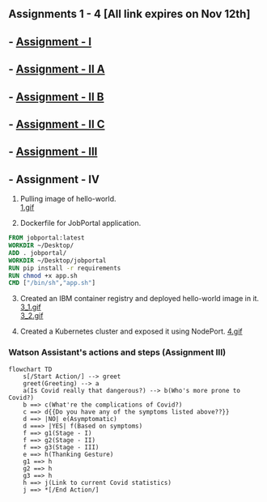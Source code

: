 ## Assignments 1 - 4 \[All link expires on Nov 12th\]

## - [Assignment - I](https://ferry.s3.jp-tok.cloud-object-storage.appdomain.cloud/index.html)
## - [Assignment - II A](http://159.122.174.143:31837)
## - [Assignment - II B](http://159.122.174.143:32208)
## - [Assignment - II C](http://159.122.174.143:30458)
## - [Assignment - III](https://frustum.s3.jp-tok.cloud-object-storage.appdomain.cloud/index.html)
## - Assignment - IV

1. Pulling image of hello-world.  
[1.gif](Assignment%20-%20IV/1.gif)  

2. Dockerfile for JobPortal application.  

```dockerfile
FROM jobportal:latest
WORKDIR ~/Desktop/
ADD . jobportal/
WORKDIR ~/Desktop/jobportal
RUN pip install -r requirements
RUN chmod +x app.sh
CMD ["/bin/sh","app.sh"]
```

3. Created an IBM container registry and deployed hello-world image in it.  
[3_1.gif](Assignment%20-%20IV/3.1.gif)  
[3_2.gif](Assignment%20-%20IV/3.2.gif)

4. Created a Kubernetes cluster and exposed it using NodePort.
[4.gif](Assignment%20-%20IV/4.gif)  


### Watson Assistant's actions and steps (Assignment III)  

```mermaid
flowchart TD
	s[/Start Action/] --> greet
	greet(Greeting) --> a
	a(Is Covid really that dangerous?) --> b(Who's more prone to Covid?)
	b ==> c(What're the complications of Covid?)
	c ==> d{{Do you have any of the symptoms listed above??}}
	d ==> |NO| e(Asymptomatic)
	d ===> |YES| f(Based on symptoms)
	f ==> g1(Stage - I)
	f ==> g2(Stage - II)
	f ==> g3(Stage - III)
	e ==> h(Thanking Gesture)
	g1 ==> h
	g2 ==> h
	g3 ==> h
	h ==> j(Link to current Covid statistics)
	j ==> *[/End Action/]
```